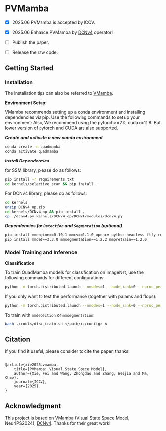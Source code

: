 # PVMamba
- [x] 2025.06 PVMamba is accepted by ICCV.
- [x] 2025.06 Enhance PVMamba by [DCNv4](https://arxiv.org/pdf/2211.05778) operator!
- [ ] Publish the paper. 
- [ ] Release the raw code. 


## Getting Started

### Installation

The installation tips can also be referred to [VMamba](https://github.com/MzeroMiko/VMamba/tree/main). 

**Environment Setup:**

VMamba recommends setting up a conda environment and installing dependencies via pip. Use the following commands to set up your environment:
Also, We recommend using the pytorch>=2.0, cuda>=11.8. But lower version of pytorch and CUDA are also supported.

***Create and activate a new conda environment***

```bash
conda create -n quadmamba
conda activate quadmamba
```

***Install Dependencies***

for SSM library, please do as follows:

```bash
pip install -r requirements.txt
cd kernels/selective_scan && pip install .
```
For DCNv4 library, please do as follows:

```bash
cd kernels
unzip DCNv4_op.zip
cd kernels/DCNv4_op && pip install .
cp ./dcnv4.py kernels/DCNv4_op/DCNv4/modules/dcnv4.py
```

***Dependencies for `Detection` and `Segmentation` (optional)***

```bash
pip install mmengine==0.10.1 mmcv==2.1.0 opencv-python-headless ftfy regex
pip install mmdet==3.3.0 mmsegmentation==1.2.2 mmpretrain==1.2.0
```

### Model Training and Inference

**Classification**

To train QuadMamba models for classification on ImageNet, use the following commands for different configurations:

```bash
python -m torch.distributed.launch --nnodes=1 --node_rank=0 --nproc_per_node=8 --master_addr="127.0.0.1" --master_port=29501 main.py --cfg </path/to/config> --batch-size 128 --data-path </path/of/dataset> --output /tmp
```

If you only want to test the performance (together with params and flops):

```bash
python -m torch.distributed.launch --nnodes=1 --node_rank=0 --nproc_per_node=1 --master_addr="127.0.0.1" --master_port=29501 main.py --cfg </path/to/config> --batch-size 128 --data-path </path/of/dataset> --output /tmp --pretrained </path/of/checkpoint>
```


To train with `mmdetection` or `mmsegmentation`:
```bash
bash ./tools/dist_train.sh </path/to/config> 8
```

## Citation

If you find it useful, please consider to cite the paper, thanks!

```

@article{xie2025pvmamba,
    title={PVMamba: Visual State Space Model},
    author={Xie, Fei and Wang, Zhongdao and Zhang, Weijia and Ma, Chao},
    journal={ICCV},
    year={2025}
}

```

## Acknowledgment

This project is based on [VMamba](https://github.com/MzeroMiko/VMamba/tree/main) (Visual State Space Model, NeurIPS2024), [DCNv4](https://arxiv.org/pdf/2211.05778). Thanks for their great work!


